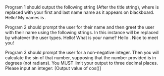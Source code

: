 Program 1 should output the following string (After the title string), where <NAME> is
replaced with your first and last name name as it appears on blackboard.
           Hello! My names is <NAME>.


Program 2 should prompt the user for their name and then greet the user with their name using the following strings. In this instance <User Input> will be replaced by whatever the user types.
Hello! What is your name?
<User Input>
           Hello <User Input>. Nice to meet you!


Program 3 should prompt the user for a non-negative integer. Then you will calculate the sin of that number, supposing that the number provided is in degrees (not radians). You MUST limit your output to three decimal places.
Please input an integer:
<User Input>
           [Output value of cos(<User Input>)]
